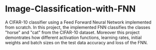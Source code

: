 # Image-Classification-with-FNN
A CIFAR-10 classifier using a Feed Forward Neural Network implemented from scratch.
In this project, the implemented FNN classifies the classes "horse" and "cat" from the CIFAR-10 dataset. Moreover this project demontrates how different activation functions, learning rates, initial weights and batch sizes on the test data accuracy and loss of the FNN. 
